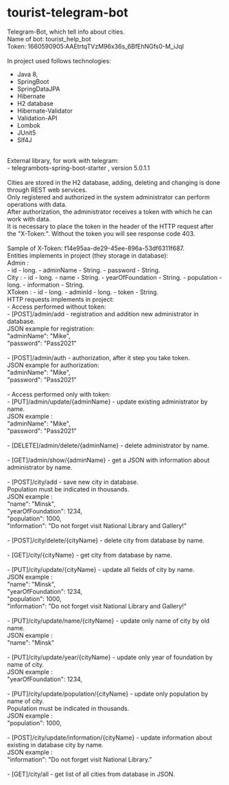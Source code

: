 # tourist-telegram-bot
Telegram-Bot, which tell info about cities.<br>
Name of bot: tourist_help_bot <br>
Token: 1660590905:AAEtrtqTVzM96x36s_6BfEhNGfs0-M_iJqI <br>
<br>
In project used follows technologies: <br>
- Java 8,<br>
- SpringBoot<br>
- SpringDataJPA<br>
- Hibernate<br>
- H2 database<br>
- Hibernate-Validator<br>
- Validation-API<br>
- Lombok<br>
- JUnit5<br>
- Slf4J<br>
<br>
External library, for work with telegram: <br>
- telegrambots-spring-boot-starter , version 5.0.1.1<br>
<br>
Cities are stored in the H2 database, adding, deleting and changing is done through REST web services.<br>
Only registered and authorized in the system administrator can perform operations with data.<br>
After authorization, the administrator receives a token with which he can work with data.<br>
It is necessary to place the token in the header of the HTTP request after the "X-Token:". Without the token you will see response code 403.<br>
<br>
Sample of X-Token: f14e95aa-de29-45ee-896a-53df6311f687.
<br>
Entities implements in project (they storage in database):<br>
 Admin :<br>
 - id - long.
 - adminName - String.
 - password - String.
 <br>
 City :
 - id - long.
 - name - String.
 - yearOfFoundation - String.
 - population - long.
 - information - String.
 <br>
 XToken :
 - id - long.
 - adminId - long.
 - token - String.
<br>
HTTP requests implements in project:<br>
 - Access performed without token:<br>
- [POST]/admin/add - registration and addition new administrator in database.<br>
JSON example for registration:<br>
"adminName": "Mike",<br>
  "password": "Pass2021"<br>
  <br>
- [POST]/admin/auth - authorization, after it step you take token.<br>
JSON example for authorization:<br>
"adminName": "Mike",<br>
  "password": "Pass2021"<br>
<br>
 - Access performed only with token:<br>
- [PUT]/admin/update/{adminName} - update existing administrator by name.<br>
JSON example :<br>
"adminName": "Mike",<br>
  "password": "Pass2021"<br>
  <br>
- [DELETE]/admin/delete/{adminName} - delete administrator by name.<br>
<br>
- [GET]/admin/show/{adminName} - get a JSON with information about administrator by name.<br>
<br>
- [POST]/city/add - save new city in database.<br>
Population must be indicated in thousands.<br>
JSON example :<br>
  "name": "Minsk",<br>
  "yearOfFoundation": 1234,<br>
  "population": 1000,<br>
  "information": "Do not forget visit National Library and Gallery!"<br>
  <br>
- [POST]/city/delete/{cityName} - delete city from database by name.<br>
<br>
- [GET]/city/{cityName} - get city from database by name.<br>
<br>
- [PUT]/city/update/{cityName} - update all fields of city by name.<br>
JSON example :<br>
"name": "Minsk",<br>
  "yearOfFoundation": 1234,<br>
  "population": 1000,<br>
  "information": "Do not forget visit National Library and Gallery!"<br>
  <br>
- [PUT]/city/update/name/{cityName} - update only name of city by old name.<br>
JSON example :<br>
"name": "Minsk"<br>
<br>
- [PUT]/city/update/year/{cityName} - update only year of foundation by name of city.<br>
JSON example :<br>
"yearOfFoundation": 1234,<br>
<br>
- [PUT]/city/update/population/{cityName} - update only population by name of city.<br>
Population must be indicated in thousands.<br>
JSON example :<br>
"population": 1000,<br>
<br>
- [POST]/city/update/information/{cityName} - update information about existing in database city by name.<br>
JSON example :<br>
"information": "Do not forget visit National Library."<br>
<br>
- [GET]/city/all - get list of all cities from database in JSON.<br>

